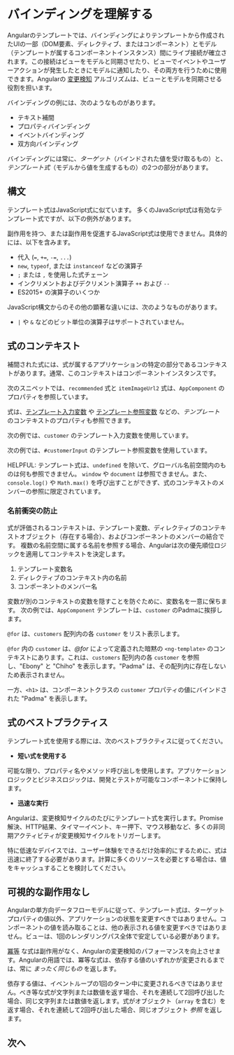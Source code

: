 # バインディングを理解する

Angularのテンプレートでは、バインディングによりテンプレートから作成されたUIの一部（DOM要素、ディレクティブ、またはコンポーネント）とモデル（テンプレートが属するコンポーネントインスタンス）間にライブ接続が確立されます。この接続はビューをモデルと同期させたり、ビューでイベントやユーザーアクションが発生したときにモデルに通知したり、その両方を行うために使用できます。Angularの [変更検知](best-practices/runtime-performance) アルゴリズムは、ビューとモデルを同期させる役割を担います。

バインディングの例には、次のようなものがあります。

* テキスト補間
* プロパティバインディング
* イベントバインディング
* 双方向バインディング

バインディングには常に、_ターゲット_（バインドされた値を受け取るもの）と、_テンプレート式_（モデルから値を生成するもの）の2つの部分があります。

## 構文

テンプレート式はJavaScript式に似ています。
多くのJavaScript式は有効なテンプレート式ですが、以下の例外があります。

副作用を持つ、または副作用を促進するJavaScript式は使用できません。具体的には、以下を含みます。

* 代入 (`=`, `+=`, `-=`, `...`)
* `new`, `typeof`, または `instanceof` などの演算子
* <code>;</code> または <code>,</code> を使用した式チェーン
* インクリメントおよびデクリメント演算子 `++` および `--`
* ES2015+ の演算子のいくつか

JavaScript構文からのその他の顕著な違いには、次のようなものがあります。

* `|` や `&` などのビット単位の演算子はサポートされていません。

## 式のコンテキスト

補間された式には、式が属するアプリケーションの特定の部分であるコンテキストがあります。通常、このコンテキストはコンポーネントインスタンスです。

次のスニペットでは、`recommended` 式と `itemImageUrl2` 式は、`AppComponent` のプロパティを参照しています。

<docs-code path="adev/src/content/examples/interpolation/src/app/app.component.html" visibleRegion="component-context" header="src/app/app.component.html"/>

式は、[テンプレート入力変数](guide/directives/structural-directives#shorthand) や [テンプレート参照変数](guide/templates/reference-variables) などの、_テンプレート_ のコンテキストのプロパティも参照できます。

次の例では、`customer` のテンプレート入力変数を使用しています。

<docs-code path="adev/src/content/examples/interpolation/src/app/app.component.html" visibleRegion="template-input-variable" header="src/app/app.component.html (template input variable)"/>

次の例では、`#customerInput` のテンプレート参照変数を使用しています。

<docs-code path="adev/src/content/examples/interpolation/src/app/app.component.html" visibleRegion="template-reference-variable" header="src/app/app.component.html (template reference variable)"/>

HELPFUL: テンプレート式は、`undefined` を除いて、グローバル名前空間内のものは何も参照できません。 `window` や `document` は参照できません。また、`console.log()` や `Math.max()` を呼び出すことができず、式のコンテキストのメンバーの参照に限定されています。

### 名前衝突の防止

式が評価されるコンテキストは、テンプレート変数、ディレクティブのコンテキストオブジェクト（存在する場合）、およびコンポーネントのメンバーの結合です。
複数の名前空間に属する名前を参照する場合、Angularは次の優先順位ロジックを適用してコンテキストを決定します。

1. テンプレート変数名
1. ディレクティブのコンテキスト内の名前
1. コンポーネントのメンバー名

変数が別のコンテキストの変数を隠すことを防ぐために、変数名を一意に保ちます。
次の例では、`AppComponent` テンプレートは、`customer` のPadmaに挨拶します。

`@for` は、`customers` 配列内の各 `customer` をリスト表示します。

<docs-code path="adev/src/content/examples/interpolation/src/app/app.component.1.ts" visibleRegion="var-collision" header="src/app/app.component.ts"/>

`@for` 内の `customer` は、_@for_ によって定義された暗黙の `<ng-template>` のコンテキストにあります。これは、`customers` 配列内の各 `customer` を参照し、"Ebony" と "Chiho" を表示します。"Padma" は、その配列内に存在しないため表示されません。

一方、`<h1>` は、コンポーネントクラスの `customer` プロパティの値にバインドされた "Padma" を表示します。

## 式のベストプラクティス

テンプレート式を使用する際には、次のベストプラクティスに従ってください。

* **短い式を使用する**

可能な限り、プロパティ名やメソッド呼び出しを使用します。アプリケーションロジックとビジネスロジックは、開発とテストが可能なコンポーネントに保持します。

* **迅速な実行**

Angularは、変更検知サイクルのたびにテンプレート式を実行します。Promise解決、HTTP結果、タイマーイベント、キー押下、マウス移動など、多くの非同期アクティビティが変更検知サイクルをトリガーします。

特に低速なデバイスでは、ユーザー体験をできるだけ効率的にするために、式は迅速に終了する必要があります。計算に多くのリソースを必要とする場合は、値をキャッシュすることを検討してください。

## 可視的な副作用なし

Angularの単方向データフローモデルに従って、テンプレート式は、ターゲットプロパティの値以外、アプリケーションの状態を変更すべきではありません。コンポーネントの値を読み取ることは、他の表示される値を変更すべきではありません。ビューは、1回のレンダリングパス全体で安定している必要があります。

  <docs-callout title='冪等な式は副作用を減らします'>

[冪等](https://ja.wikipedia.org/wiki/%E5%86%AA%E7%AD%89) な式は副作用がなく、Angularの変更検知のパフォーマンスを向上させます。Angularの用語では、冪等な式は、依存する値のいずれかが変更されるまでは、常に _まったく同じもの_ を返します。

依存する値は、イベントループの1回のターン中に変更されるべきではありません。べき等な式が文字列または数値を返す場合、それを連続して2回呼び出した場合、同じ文字列または数値を返します。式がオブジェクト（`array` を含む）を返す場合、それを連続して2回呼び出した場合、同じオブジェクト _参照_ を返します。

  </docs-callout>

## 次へ

<docs-pill-row>
  <docs-pill href="guide/templates/property-binding" title="プロパティバインディング"/>
  <docs-pill href="guide/templates/event-binding" title="イベントバインディング"/>
</docs-pill-row>
